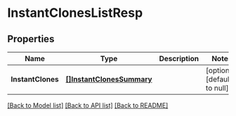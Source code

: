# InstantClonesListResp

## Properties
Name | Type | Description | Notes
------------ | ------------- | ------------- | -------------
**InstantClones** | [**[]InstantClonesSummary**](InstantClonesSummary.md) |  | [optional] [default to null]

[[Back to Model list]](../README.md#documentation-for-models) [[Back to API list]](../README.md#documentation-for-api-endpoints) [[Back to README]](../README.md)

